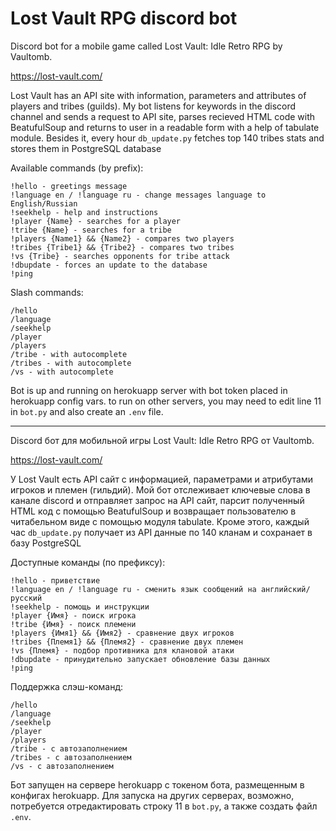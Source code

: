 # Lost Vault RPG discord bot

Discord bot for a mobile game called Lost Vault: Idle Retro RPG by Vaultomb.

https://lost-vault.com/

Lost Vault has an API site with information, parameters and attributes of players and tribes (guilds).
My bot listens for keywords in the discord channel and sends a request to API site, parses recieved HTML code with BeatufulSoup and returns to user in a readable form with a help of tabulate module.
Besides it, every hour ```db_update.py``` fetches top 140 tribes stats and stores them in PostgreSQL database

Available commands (by prefix):
```
!hello - greetings message
!language en / !language ru - change messages language to English/Russian
!seekhelp - help and instructions
!player {Name} - searches for a player
!tribe {Name} - searches for a tribe
!players {Name1} && {Name2} - compares two players
!tribes {Tribe1} && {Tribe2} - compares two tribes
!vs {Tribe} - searches opponents for tribe attack
!dbupdate - forces an update to the database
!ping
```

Slash commands:
```
/hello
/language
/seekhelp
/player
/players
/tribe - with autocomplete
/tribes - with autocomplete
/vs - with autocomplete
```

Bot is up and running on herokuapp server with bot token placed in herokuapp config vars. to run on other servers, you may need to edit line 11 in ```bot.py``` and also create an ```.env``` file.

----

Discord бот для мобильной игры Lost Vault: Idle Retro RPG от Vaultomb.

https://lost-vault.com/

У Lost Vault есть API сайт с информацией, параметрами и атрибутами игроков и племен (гильдий).
Мой бот отслеживает ключевые слова в канале discord и отправляет запрос на API сайт, парсит полученный HTML код с помощью BeatufulSoup и возвращает пользователю в читабельном виде с помощью модуля tabulate.
Кроме этого, каждый час ```db_update.py``` получает из API данные по 140 кланам и сохранает в базу PostgreSQL

Доступные команды (по префиксу):
```
!hello - приветствие
!language en / !language ru - сменить язык сообщений на английский/русский
!seekhelp - помощь и инструкции
!player {Имя} - поиск игрока
!tribe {Имя} - поиск племени
!players {Имя1} && {Имя2} - сравнение двух игроков
!tribes {Племя1} && {Племя2} - сравнение двух племен
!vs {Племя} - подбор противника для клановой атаки
!dbupdate - принудительно запускает обновление базы данных
!ping
```

Поддержка слэш-команд:
```
/hello
/language
/seekhelp
/player
/players
/tribe - с автозаполнением
/tribes - с автозаполнением
/vs - с автозаполнением
```

Бот запущен на сервере herokuapp с токеном бота, размещенным в конфигах herokuapp. Для запуска на других серверах, возможно, потребуется отредактировать строку 11 в ``bot.py``, а также создать файл ``.env``.
